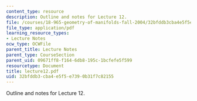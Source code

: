 ```yaml
---
content_type: resource
description: Outline and notes for Lecture 12.
file: /courses/18-965-geometry-of-manifolds-fall-2004/32bfddb3cba4e5f5e7390b31f7c82155_lecture12.pdf
file_type: application/pdf
learning_resource_types:
- Lecture Notes
ocw_type: OCWFile
parent_title: Lecture Notes
parent_type: CourseSection
parent_uid: 09671ff8-f164-6db8-195c-1bcfefe5f599
resourcetype: Document
title: lecture12.pdf
uid: 32bfddb3-cba4-e5f5-e739-0b31f7c82155
---
```

Outline and notes for Lecture 12.


